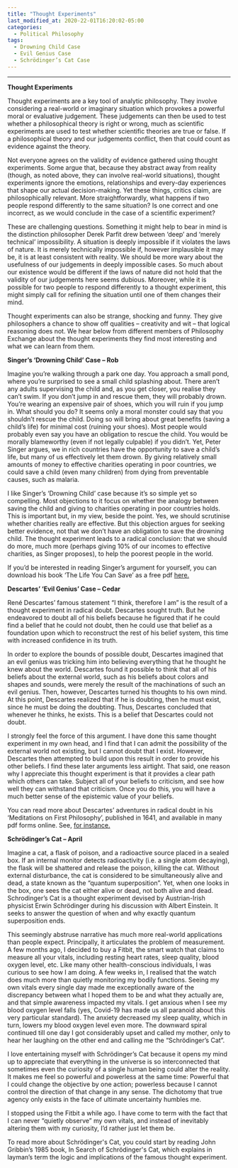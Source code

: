 ```yaml
---
title: "Thought Experiments"
last_modified_at: 2020-22-01T16:20:02-05:00
categories:
  - Political Philosophy
tags:
  - Drowning Child Case
  - Evil Genius Case
  - Schrödinger’s Cat Case
---
```

---

**Thought Experiments**

Thought experiments are a key tool of analytic philosophy. They involve considering a real-world or imaginary situation which provokes a powerful moral or evaluative judgement. These judgements can then be used to test whether a philosophical theory is right or wrong, much as scientific experiments are used to test whether scientific theories are true or false. If a philosophical theory and our judgements conflict, then that could count as evidence against the theory.


Not everyone agrees on the validity of evidence gathered using thought experiments. Some argue that, because they abstract away from reality (though, as noted above, they can involve real-world situations), thought experiments ignore the emotions, relationships and every-day experiences that shape our actual decision-making. Yet these things, critics claim, are philosophically relevant. More straightforwardly, what happens if two people respond differently to the same situation? Is one correct and one incorrect, as we would conclude in the case of a scientific experiment?


These are challenging questions. Something it might help to bear in mind is the distinction philosopher Derek Parfit drew between ‘deep’ and ‘merely technical’ impossibility. A situation is deeply impossible if it violates the laws of nature. It is merely technically impossible if, however implausible it may be, it is at least consistent with reality. We should be more wary about the usefulness of our judgements in deeply impossible cases. So much about our existence would be different if the laws of nature did not hold that the validity of our judgements here seems dubious. Moreover, while it is possible for two people to respond differently to a thought experiment, this might simply call for refining the situation until one of them changes their mind.


Thought experiments can also be strange, shocking and funny. They give philosophers a chance to show off qualities – creativity and wit – that logical reasoning does not. We hear below from different members of Philosophy Exchange about the thought experiments they find most interesting and what we can learn from them.

**Singer’s ‘Drowning Child’ Case – Rob**

Imagine you’re walking through a park one day. You approach a small pond, where you’re surprised to see a small child splashing about. There aren’t any adults supervising the child and, as you get closer, you realise they can’t swim. If you don’t jump in and rescue them, they will probably drown. You’re wearing an expensive pair of shoes, which you will ruin if you jump in. What should you do?
It seems only a moral monster could say that you shouldn’t rescue the child. Doing so will bring about great benefits (saving a child’s life) for minimal cost (ruining your shoes). Most people would probably even say you have an obligation to rescue the child. You would be morally blameworthy (even if not legally culpable) if you didn’t. Yet, Peter Singer argues, we in rich countries have the opportunity to save a child’s life, but many of us effectively let them drown. By giving relatively small amounts of money to effective charities operating in poor countries, we could save a child (even many children) from dying from preventable causes, such as malaria.


I like Singer’s ‘Drowning Child’ case because it’s so simple yet so compelling. Most objections to it focus on whether the analogy between saving the child and giving to charities operating in poor countries holds. This is important but, in my view, beside the point. Yes, we should scrutinise whether charities really are effective. But this objection argues for seeking better evidence, not that we don’t have an obligation to save the drowning child. The thought experiment leads to a radical conclusion: that we should do more, much more (perhaps giving 10% of our incomes to effective charities, as Singer proposes), to help the poorest people in the world.


If you’d be interested in reading Singer’s argument for yourself, you can download his book ‘The Life You Can Save’ as a free pdf [here.](https://www.thelifeyoucansave.org/the-book/)

**Descartes’ ‘Evil Genius’ Case – Cedar**

René Descartes’ famous statement “I think, therefore I am” is the result of a thought experiment in radical doubt. Descartes sought truth. But he endeavored to doubt all of his beliefs because he figured that if he could find a belief that he could not doubt, then he could use that belief as a foundation upon which to reconstruct the rest of his belief system, this time with increased confidence in its truth.


In order to explore the bounds of possible doubt, Descartes imagined that an evil genius was tricking him into believing everything that he thought he knew about the world. Descartes found it possible to think that all of his beliefs about the external world, such as his beliefs about colors and shapes and sounds, were merely the result of the machinations of such an evil genius. Then, however, Descartes turned his thoughts to his own mind. At this point, Descartes realized that if he is doubting, then he must exist, since he must be doing the doubting. Thus, Descartes concluded that whenever he thinks, he exists. This is a belief that Descartes could not doubt.


I strongly feel the force of this argument. I have done this same thought experiment in my own head, and I find that I can admit the possibility of the external world not existing, but I cannot doubt that I exist. However, Descartes then attempted to build upon this result in order to provide his other beliefs. I find these later arguments less airtight. That said, one reason why I appreciate this thought experiment is that it provides a clear path which others can take. Subject all of your beliefs to criticism, and see how well they can withstand that criticism. Once you do this, you will have a much better sense of the epistemic value of your beliefs.


You can read more about Descartes’ adventures in radical doubt in his ‘Meditations on First Philosophy’, published in 1641, and available in many pdf forms online. See, [for instance.](https://yale.learningu.org/download/041e9642-df02-4eed-a895-70e472df2ca4/H2665_Descartes%27%20Meditations.pdf)

**Schrödinger’s Cat – April**

Imagine a cat, a flask of poison, and a radioactive source placed in a sealed box. If an internal monitor detects radioactivity (i.e. a single atom decaying), the flask will be shattered and release the poison, killing the cat. Without external disturbance, the cat is considered to be simultaneously alive and dead, a state known as the “quantum superposition”. Yet, when one looks in the box, one sees the cat either alive or dead, not both alive and dead. Schrodinger’s Cat is a thought experiment devised by Austrian-Irish physicist Erwin Schrödinger during his discussion with Albert Einstein. It seeks to answer the question of when and why exactly quantum superposition ends.

This seemingly abstruse narrative has much more real-world applications than people expect. Principally, it articulates the problem of measurement. A few months ago, I decided to buy a Fitbit, the smart watch that claims to measure all your vitals, including resting heart rates, sleep quality, blood oxygen level, etc. Like many other health-conscious individuals, I was curious to see how I am doing. A few weeks in, I realised that the watch does much more than quietly monitoring my bodily functions. Seeing my own vitals every single day made me exceptionally aware of the discrepancy between what I hoped them to be and what they actually are, and that simple awareness impacted my vitals. I get anxious when I see my blood oxygen level falls (yes, Covid-19 has made us all paranoid about this very particular standard). The anxiety decreased my sleep quality, which in turn, lowers my blood oxygen level even more. The downward spiral continued till one day I got considerably upset and called my mother, only to hear her laughing on the other end and calling me the “Schrödinger’s Cat”.

I love entertaining myself with Schrödinger’s Cat because it opens my mind up to appreciate that everything in the universe is so interconnected that sometimes even the curiosity of a single human being could alter the reality. It makes me feel so powerful and powerless at the same time: Powerful that I could change the objective by one action; powerless because I cannot control the direction of that change in any sense. The dichotomy that true agency only exists in the face of ultimate uncertainty humbles me.

I stopped using the Fitbit a while ago. I have come to term with the fact that I can never “quietly observe” my own vitals, and instead of inevitably altering them with my curiosity, I’d rather just let them be.  

To read more about Schrödinger's Cat, you could start by reading John Gribbin’s 1985 book, In Search of Schrödinger's Cat, which explains in layman’s term the logic and implications of the famous thought experiment.
